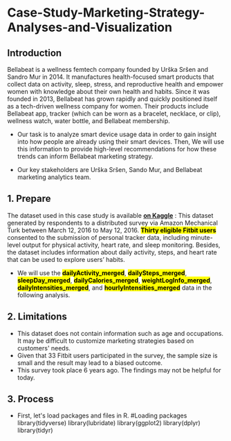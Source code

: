 # Case-Study-Marketing-Strategy-Analyses-and-Visualization

## Introduction
Bellabeat is a wellness femtech company founded by Urška Sršen and Sandro Mur in 2014. It manufactures health-focused smart products that collect data on activity, sleep, stress, and reproductive health and empower women with knowledge about their own health and habits. Since it was founded in 2013, Bellabeat has grown rapidly and quickly positioned itself as a tech-driven wellness company for women. Their products include Bellabeat app, tracker (which can be worn as a bracelet, necklace, or clip), wellness watch, water bottle, and Bellabeat membership.

* Our task is to analyze smart device usage data in order to gain insight into how people are already using their smart devices. Then, We will use this information to provide high-level recommendations for how these trends can inform Bellabeat marketing strategy.

* Our key stakeholders are Urška Sršen, Sando Mur, and Bellabeat marketing analytics team.

<a id="2"></a>
## 1. Prepare
The dataset used in this case study is available <b><a href="https://www.kaggle.com/datasets/arashnic/fitbit">on Kaggle</a></b>
: This dataset generated by respondents to a distributed survey via Amazon Mechanical Turk between March 12, 2016 to May 12, 2016. <b><mark>Thirty eligible Fitbit users</mark></b> consented to the submission of personal tracker data, including minute-level output for physical activity, heart rate, and sleep monitoring.
Besides, the dataset includes information about daily activity, steps, and heart rate that can be used to explore users’ habits. 

* We will use the <b><mark>dailyActivity_merged</mark></b>, <b><mark>dailySteps_merged</mark></b>, <b><mark>sleepDay_merged</mark></b>, <b><mark>dailyCalories_merged</mark></b>, <b><mark>weightLogInfo_merged</mark></b>, <b><mark>dailyIntensities_merged</mark></b>, and <b><mark>hourlyIntensities_merged</mark></b> data in the following analysis.


<a id="3"></a>
## 2. Limitations

* This dataset does not contain information such as age and occupations. It may be difficult to customize marketing strategies based on customers' needs.
* Given that 33 Fitbit users participated in the survey, the sample size is small and the result may lead to a biased outcome.
* This survey took place 6 years ago. The findings may not be helpful for today.

<a id="4"></a>

## 3. Process

* First, let's load packages and files in R.
#Loading packages
library(tidyverse)
library(lubridate)
library(ggplot2)
library(dplyr)
library(tidyr)
